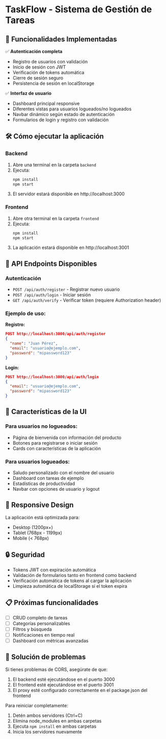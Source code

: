 # TaskFlow - Sistema de Gestión de Tareas

## 🚀 Funcionalidades Implementadas

✅ **Autenticación completa**
- Registro de usuarios con validación
- Inicio de sesión con JWT
- Verificación de tokens automática
- Cierre de sesión seguro
- Persistencia de sesión en localStorage

✅ **Interfaz de usuario**
- Dashboard principal responsive
- Diferentes vistas para usuarios logueados/no logueados
- Navbar dinámico según estado de autenticación
- Formularios de login y registro con validación

## 🛠️ Cómo ejecutar la aplicación

### Backend
1. Abre una terminal en la carpeta `backend`
2. Ejecuta:
   ```bash
   npm install
   npm start
   ```
3. El servidor estará disponible en http://localhost:3000

### Frontend
1. Abre otra terminal en la carpeta `frontend`
2. Ejecuta:
   ```bash
   npm install
   npm start
   ```
3. La aplicación estará disponible en http://localhost:3001

## 🔧 API Endpoints Disponibles

### Autenticación
- `POST /api/auth/register` - Registrar nuevo usuario
- `POST /api/auth/login` - Iniciar sesión
- `GET /api/auth/verify` - Verificar token (requiere Authorization header)

### Ejemplo de uso:

**Registro:**
```json
POST http://localhost:3000/api/auth/register
{
  "name": "Juan Pérez",
  "email": "usuario@ejemplo.com",
  "password": "mipassword123"
}
```

**Login:**
```json
POST http://localhost:3000/api/auth/login
{
  "email": "usuario@ejemplo.com",
  "password": "mipassword123"
}
```

## 🌟 Características de la UI

### Para usuarios no logueados:
- Página de bienvenida con información del producto
- Botones para registrarse o iniciar sesión
- Cards con características de la aplicación

### Para usuarios logueados:
- Saludo personalizado con el nombre del usuario
- Dashboard con tareas de ejemplo
- Estadísticas de productividad
- Navbar con opciones de usuario y logout

## 📱 Responsive Design

La aplicación está optimizada para:
- Desktop (1200px+)
- Tablet (768px - 1199px)
- Mobile (< 768px)

## 🔒 Seguridad

- Tokens JWT con expiración automática
- Validación de formularios tanto en frontend como backend
- Verificación automática de tokens al cargar la aplicación
- Limpieza automática de localStorage si el token expira

## 📋 Próximas funcionalidades

- [ ] CRUD completo de tareas
- [ ] Categorías personalizables
- [ ] Filtros y búsqueda
- [ ] Notificaciones en tiempo real
- [ ] Dashboard con métricas avanzadas

## 🐛 Solución de problemas

Si tienes problemas de CORS, asegúrate de que:
1. El backend esté ejecutándose en el puerto 3000
2. El frontend esté ejecutándose en el puerto 3001
3. El proxy esté configurado correctamente en el package.json del frontend

Para reiniciar completamente:
1. Detén ambos servidores (Ctrl+C)
2. Elimina node_modules en ambas carpetas
3. Ejecuta `npm install` en ambas carpetas
4. Inicia los servidores nuevamente
